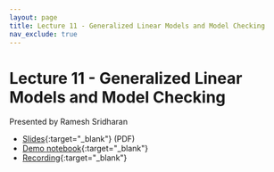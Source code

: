 ```yaml
---
layout: page
title: Lecture 11 - Generalized Linear Models and Model Checking
nav_exclude: true
---
```


# Lecture 11 - Generalized Linear Models and Model Checking

Presented by Ramesh Sridharan

- [Slides](https://docs.google.com/presentation/d/1NTUyWJD8XYJTJonbDAanouY9bESEONcG4tMkiTPpvos/edit?usp=sharing){:target="_blank"} (PDF)
- [Demo notebook](http://data102.datahub.berkeley.edu/hub/user-redirect/git-sync?repo=https://github.com/ds-102/sp24-materials&subPath=lecture/lecture11/glms_ppc.ipynb){:target="_blank"}
- [Recording](https://bcourses.berkeley.edu/courses/1532439/pages/lecture-11-generalized-linear-models-and-model-checking){:target="_blank"}
